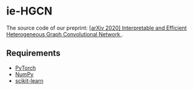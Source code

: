# ie-HGCN
The source code of our preprint: [\[arXiv 2020\]  Interpretable and Efficient Heterogeneous Graph Convolutional Network
](https://arxiv.org/abs/2005.13183).

## Requirements
- [PyTorch](https://pytorch.org)
- [NumPy](https://numpy.org)
- [scikit-learn](https://scikit-learn.org)
